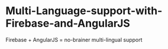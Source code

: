 Multi-Language-support-with-Firebase-and-AngularJS
==================================================

Firebase + AngularJS = no-brainer multi-lingual support